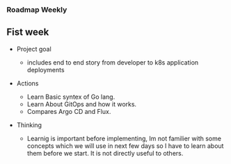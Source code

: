 ### Roadmap Weekly

## Fist week 
    
- Project goal
  - includes end to end story from developer to k8s application deployments

- Actions
  - Learn Basic syntex of Go lang.
  - Learn About GitOps and how it works.
  - Compares Argo CD and Flux.
  
- Thinking
  - Learnig is important before implementing, Im not familier with some concepts which we will use in next few days so I have to learn about them before we start. It is not directly useful to others.
